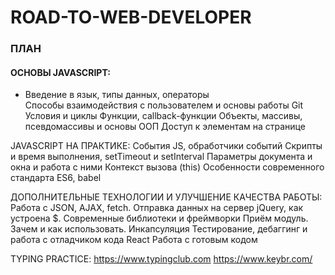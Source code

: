 # ROAD-TO-WEB-DEVELOPER


<h3>ПЛАН</h3>

<h4>ОСНОВЫ JAVASCRIPT:</h4>
    <ul>
    <li>Введение в язык, типы данных, операторы</li>
    Способы взаимодействия с пользователем и основы работы Git
    Условия и циклы
    Функции, callback-функции
    Объекты, массивы, псевдомассивы и основы ООП
    Доступ к элементам на странице
    </ul>
JAVASCRIPT НА ПРАКТИКЕ:
    События JS, обработчики событий
    Скрипты и время выполнения, setTimeout и setInterval
    Параметры документа и окна и работа с ними
    Контекст вызова (this)
    Особенности современного стандарта ES6, babel

ДОПОЛНИТЕЛЬНЫЕ ТЕХНОЛОГИИ И УЛУЧШЕНИЕ КАЧЕСТВА РАБОТЫ:
    Работа с JSON, AJAX, fetch. Отправка данных на сервер
    jQuery, как устроена $. Современные библиотеки и фреймворки
    Приём модуль. Зачем и как использовать. Инкапсуляция
    Тестирование, дебаггинг и работа с отладчиком кода
    React
    Работа с готовым кодом



TYPING PRACTICE:
https://www.typingclub.com
https://www.keybr.com/


